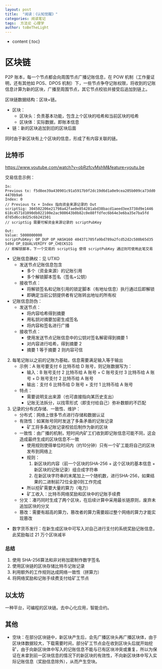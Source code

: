 ```yaml
---
layout: post
title:  "阅读：《认知觉醒》"
categories: 阅读笔记
tags:  方法论 心理学
author: toBeTheLight
---
```


* content
{:toc}








# 区块链

P2P 账本，每一个节点都会向周围节点广播记账信息，在 POW 机制（工作量证明，还有其他如 POS、DPOS 机制）下，一些节点争夺记账权限，将收到的记账信息计算为新的区块，广播至周围节点，其它节点校验并接受后追加到链上。

区块链数据结构：区块+链。

* 区块：
    * 区块头：负责基本功能，包含上个区块的哈希和当前区块的哈希
    * 区块体：实际数据，即账本信息
* 链：新的区块追加到旧的区块后面

同时由于新区块有上个区块的信息，形成了有内容关联的链。

## 比特币

https://www.youtube.com/watch?v=obRzfcvMshM&feature=youtu.be

交易信息示例：
```utxo
In:
Previous tx: f5d8ee39a430901c91a5917b9f2dc19d6d1a0e9cea205b009ca73dd0
4470b9a6
Index: 0
// Previous tx + Index 指向资金来源记录的 Out
scriptSig: 304502206e21798a42fae0e854281abd38bacd1aeed3ee3738d9e1446
618c4571d1090db022100e2ac980643b0b82c0e88ffdfec6b64e3e6ba35e7ba5fd
d7d5d6cc8d25c6b241501
// scriptSig 需要可解资金来源记录的 scriptPubKey

Out:
Value: 5000000000
scriptPubKey: OP_DUP OP_HASH160 404371705fa9bd789a2fcd52d2c580b65d35
549d OP_EQUALVERIFY OP_CHECKSIG 
// 即解锁脚本，下一个交易的 scriptSig 使得 scriptPubKey 通过则可使用此笔交易
```
* 记账信息确权：见 UTXO
    * 发送节点记账信息包含
        * 多个（资金来源）的记账引用
        * 多个解锁脚本签名（签名+公钥）
    * 接收节点：
        * 将解锁签名和记账引用的锁定脚本（有地址信息）执行通过后即解锁
        * 即确定当前公钥提供者有记账转出地址的所有权
* 记账信息防伪：
    * 发送节点：
        * 将内容哈希得到摘要
        * 用私钥对摘要加密生成签名
        * 将内容和签名进行广播
    * 接收节点：
        * 使用发送节点记账信息中的公钥对签名解密得到摘要 1
        * 对内容进行哈希，得到摘要 2
        * 摘要 1 等于摘要 2 则内容可信
2. 每笔记账以之前的记账为基础，信息需要满足输入等于输出
    * 示例：A 账号要支付 6 比特币给 D 账号，则记账数据写为：
        * 输入：B 账号支付 2 比特币给 A 账号 + C 账号支付 3 比特币给 A 账号 + D 账号支付 2 比特币给 A 账号
        * 输出：支付 6 比特币给 D 账号 + 支付 1 比特币给 A 账号
    * 特点：
        * 需要说明支出来源（也可直接指向某历史支出）
        * 记账无法拆分，以找零形式（即支付给自己）弥补数额的不匹配
3. 记录的分布式存储、一致性、维护：
    * 分布式：网络上很多节点进行存储和数据认证
    * 有效性：如某账号同时发送了多条矛盾的记账记录
        * 矿工将多条记账记录校验后制作为新的区块
    * 一致性：由广播的机制，短时间内矿工们收到即记账信息可能不同，这会造成最终生成的区块信息不一致
        * 使用规则使得单位时间内（约10分钟）只有一个矿工能将自己的区块发布到网络上
        * 规则：
            1. 新区块的内容（前一个区块的SHA-256 + 这个区块的基本信息 + 新区块的记账记录）组合成字符串
            2. 在新区块字符串的末尾加上一个随机数，进行SHA-256，如果结果的二进制前72位全是0则工作完成
        * 所以挖矿需要大量的算力（电力）
        * 矿工收入：比特币网络奖励和区块中的记账手续费
    * 分叉：凑巧同时生成了两个区块，在后续计算中采用最长链原则，废弃未追加区块的分叉
    * 篡改：需要有超高的算力，篡改者的算力需要超过整个网络的算力才能实现篡改
* 数字货币发行：在新生成区块中可写入对自己进行支付的系统奖励记账信息，此奖励每过 21 万个区块减半

### 总结

1. 使用 SHA-256算法和非对称加密制作数字签名
2. 使用区块链的区块存储比特币记账记录
3. 利用额外的工作规则达成网络一致性（拼算力）
4. 将网络奖励和记账手续费支付给矿工节点

## 以太坊

一种平台，可编程的区块链。去中心化应用，智能合约。

## 其他

* 空块：在部分区块链中，新区块产生后，会先广播区块头再广播区块体，由于区块体数据较大，下载需要时间，部分矿工节点会在收到区块头后就开始挖矿，由于向新区块体中写入的记账信息不能与已有区块冲突或重复，所以为保证在未拿到前一区块信息的情况下的新区块的有效性，不向新区块体中写入实际记账信息（奖励信息除外），从而产生空块。